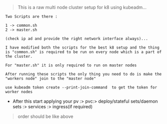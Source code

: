 > This is a raw multi node cluster setup for k8 using kubeadm... 

```
Two Scripts are there :

1 -> common.sh
2 -> master.sh

(check ip ad and provide the right network interface always)...

I have modified both the scripts for the best k8 setup and the thing is "common.sh" is required to be run on every node which is a part of the cluster.

For "master.sh" it is only required to run on master nodes

After running these scripts the only thing you need to do is make the "workers node" join to the "master node"

use kubeadm token create --print-join-command  to get the token for worker nodes

```

- After this start applying your pv :> pvc:> deploy/stateful sets/daemon sets :> services :> ingress(if required)
> order should be like above
